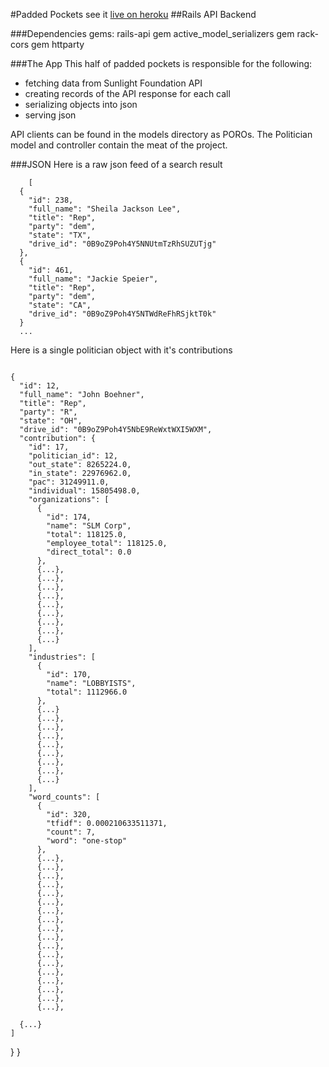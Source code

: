 
#Padded Pockets
see it [live on heroku](https://floating-springs-6532.herokuapp.com/)
##Rails API Backend

###Dependencies
gems:
rails-api gem
active_model_serializers gem
rack-cors gem
httparty

###The App
This half of padded pockets is responsible for the following:
* fetching data from Sunlight Foundation API
* creating records of the API response for each call
* serializing objects into json
* serving json

API clients can be found in the models directory as POROs. The Politician model and controller
contain the meat of the project.

###JSON
Here is a raw json feed of a search result
  
```
    [
  {
    "id": 238,
    "full_name": "Sheila Jackson Lee",
    "title": "Rep",
    "party": "dem",
    "state": "TX",
    "drive_id": "0B9oZ9Poh4Y5NNUtmTzRhSUZUTjg"
  },
  {
    "id": 461,
    "full_name": "Jackie Speier",
    "title": "Rep",
    "party": "dem",
    "state": "CA",
    "drive_id": "0B9oZ9Poh4Y5NTWdReFhRSjktT0k"
  }
  ...
```
Here is a single politician object with it's contributions
```
    
{
  "id": 12,
  "full_name": "John Boehner",
  "title": "Rep",
  "party": "R",
  "state": "OH",
  "drive_id": "0B9oZ9Poh4Y5NbE9ReWxtWXI5WXM",
  "contribution": {
    "id": 17,
    "politician_id": 12,
    "out_state": 8265224.0,
    "in_state": 22976962.0,
    "pac": 31249911.0,
    "individual": 15805498.0,
    "organizations": [
      {
        "id": 174,
        "name": "SLM Corp",
        "total": 118125.0,
        "employee_total": 118125.0,
        "direct_total": 0.0
      },
      {...},
      {...},
      {...},
      {...},
      {...},
      {...},
      {...},
      {...},
      {...}
    ],
    "industries": [
      {
        "id": 170,
        "name": "LOBBYISTS",
        "total": 1112966.0
      },
      {...}
      {...},
      {...},
      {...},
      {...},
      {...},
      {...},
      {...},
      {...}
    ],
    "word_counts": [
      {
        "id": 320,
        "tfidf": 0.000210633511371,
        "count": 7,
        "word": "one-stop"
      },
      {...},
      {...},
      {...},
      {...},
      {...},
      {...},
      {...},
      {...},
      {...},
      {...},
      {...},
      {...},
      {...},
      {...},
      {...},
      {...},
      {...},
      {...},
```
      {...}
    ]
  }
}
